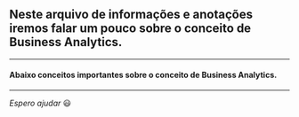 ## Neste arquivo de informações e anotações iremos falar um pouco sobre o conceito de Business Analytics. 

---

#### Abaixo conceitos importantes sobre o conceito de Business Analytics. 


---

_Espero ajudar_ :smiley:
